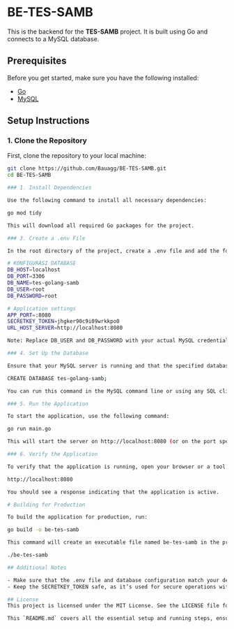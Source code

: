 # BE-TES-SAMB

This is the backend for the **TES-SAMB** project. It is built using Go and connects to a MySQL database.

## Prerequisites

Before you get started, make sure you have the following installed:

- [Go](https://golang.org/dl/)
- [MySQL](https://www.mysql.com/)

## Setup Instructions

### 1. Clone the Repository

First, clone the repository to your local machine:

```bash
git clone https://github.com/Bauagg/BE-TES-SAMB.git
cd BE-TES-SAMB

### 1. Install Dependencies

Use the following command to install all necessary dependencies:

go mod tidy

This will download all required Go packages for the project.

### 3. Create a .env File

In the root directory of the project, create a .env file and add the following configuration settings:

# KONFIGURASI DATABASE
DB_HOST=localhost
DB_PORT=3306
DB_NAME=tes-golang-samb
DB_USER=root
DB_PASSWORD=root

# Application settings
APP_PORT=:8080
SECRETKEY_TOKEN=jhgker90c9i09wrkkpo0
URL_HOST_SERVER=http://localhost:8080

Note: Replace DB_USER and DB_PASSWORD with your actual MySQL credentials.

### 4. Set Up the Database

Ensure that your MySQL server is running and that the specified database (tes-golang-samb) exists. If it doesn’t exist, create it by running the following SQL command:

CREATE DATABASE tes-golang-samb;

You can run this command in the MySQL command line or using any SQL client.

### 5. Run the Application

To start the application, use the following command:

go run main.go

This will start the server on http://localhost:8080 (or on the port specified in your .env file).

### 6. Verify the Application

To verify that the application is running, open your browser or a tool like Postman and go to:

http://localhost:8080

You should see a response indicating that the application is active.

# Building for Production

To build the application for production, run:

go build -o be-tes-samb

This command will create an executable file named be-tes-samb in the project directory. To run it:

./be-tes-samb

## Additional Notes

- Make sure that the .env file and database configuration match your development or production environment.
- Keep the SECRETKEY_TOKEN safe, as it’s used for secure operations within the app.

## License
This project is licensed under the MIT License. See the LICENSE file for details.

This `README.md` covers all the essential setup and running steps, ensuring the project is easy to set up from scratch. Let me know if you need any further assistance!
